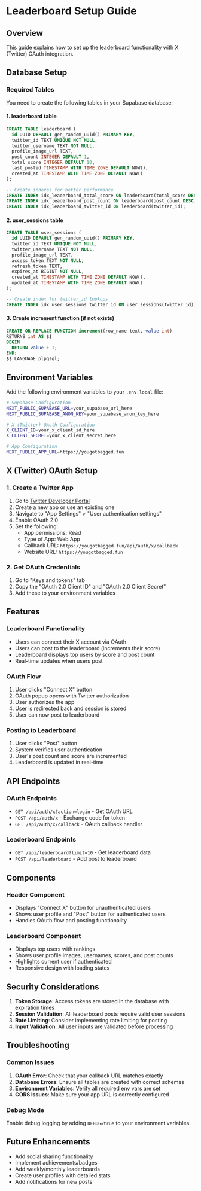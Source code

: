 # Leaderboard Setup Guide

## Overview
This guide explains how to set up the leaderboard functionality with X (Twitter) OAuth integration.

## Database Setup

### Required Tables

You need to create the following tables in your Supabase database:

#### 1. leaderboard table
```sql
CREATE TABLE leaderboard (
  id UUID DEFAULT gen_random_uuid() PRIMARY KEY,
  twitter_id TEXT UNIQUE NOT NULL,
  twitter_username TEXT NOT NULL,
  profile_image_url TEXT,
  post_count INTEGER DEFAULT 1,
  total_score INTEGER DEFAULT 10,
  last_posted TIMESTAMP WITH TIME ZONE DEFAULT NOW(),
  created_at TIMESTAMP WITH TIME ZONE DEFAULT NOW()
);

-- Create indexes for better performance
CREATE INDEX idx_leaderboard_total_score ON leaderboard(total_score DESC);
CREATE INDEX idx_leaderboard_post_count ON leaderboard(post_count DESC);
CREATE INDEX idx_leaderboard_twitter_id ON leaderboard(twitter_id);
```

#### 2. user_sessions table
```sql
CREATE TABLE user_sessions (
  id UUID DEFAULT gen_random_uuid() PRIMARY KEY,
  twitter_id TEXT UNIQUE NOT NULL,
  twitter_username TEXT NOT NULL,
  profile_image_url TEXT,
  access_token TEXT NOT NULL,
  refresh_token TEXT,
  expires_at BIGINT NOT NULL,
  created_at TIMESTAMP WITH TIME ZONE DEFAULT NOW(),
  updated_at TIMESTAMP WITH TIME ZONE DEFAULT NOW()
);

-- Create index for twitter_id lookups
CREATE INDEX idx_user_sessions_twitter_id ON user_sessions(twitter_id);
```

#### 3. Create increment function (if not exists)
```sql
CREATE OR REPLACE FUNCTION increment(row_name text, value int)
RETURNS int AS $$
BEGIN
  RETURN value + 1;
END;
$$ LANGUAGE plpgsql;
```

## Environment Variables

Add the following environment variables to your `.env.local` file:

```bash
# Supabase Configuration
NEXT_PUBLIC_SUPABASE_URL=your_supabase_url_here
NEXT_PUBLIC_SUPABASE_ANON_KEY=your_supabase_anon_key_here

# X (Twitter) OAuth Configuration
X_CLIENT_ID=your_x_client_id_here
X_CLIENT_SECRET=your_x_client_secret_here

# App Configuration
NEXT_PUBLIC_APP_URL=https://yougotbagged.fun
```

## X (Twitter) OAuth Setup

### 1. Create a Twitter App
1. Go to [Twitter Developer Portal](https://developer.twitter.com/)
2. Create a new app or use an existing one
3. Navigate to "App Settings" > "User authentication settings"
4. Enable OAuth 2.0
5. Set the following:
   - App permissions: Read
   - Type of App: Web App
   - Callback URL: `https://yougotbagged.fun/api/auth/x/callback`
   - Website URL: `https://yougotbagged.fun`

### 2. Get OAuth Credentials
1. Go to "Keys and tokens" tab
2. Copy the "OAuth 2.0 Client ID" and "OAuth 2.0 Client Secret"
3. Add these to your environment variables

## Features

### Leaderboard Functionality
- Users can connect their X account via OAuth
- Users can post to the leaderboard (increments their score)
- Leaderboard displays top users by score and post count
- Real-time updates when users post

### OAuth Flow
1. User clicks "Connect X" button
2. OAuth popup opens with Twitter authorization
3. User authorizes the app
4. User is redirected back and session is stored
5. User can now post to leaderboard

### Posting to Leaderboard
1. User clicks "Post" button
2. System verifies user authentication
3. User's post count and score are incremented
4. Leaderboard is updated in real-time

## API Endpoints

### OAuth Endpoints
- `GET /api/auth/x?action=login` - Get OAuth URL
- `POST /api/auth/x` - Exchange code for token
- `GET /api/auth/x/callback` - OAuth callback handler

### Leaderboard Endpoints
- `GET /api/leaderboard?limit=10` - Get leaderboard data
- `POST /api/leaderboard` - Add post to leaderboard

## Components

### Header Component
- Displays "Connect X" button for unauthenticated users
- Shows user profile and "Post" button for authenticated users
- Handles OAuth flow and posting functionality

### Leaderboard Component
- Displays top users with rankings
- Shows user profile images, usernames, scores, and post counts
- Highlights current user if authenticated
- Responsive design with loading states

## Security Considerations

1. **Token Storage**: Access tokens are stored in the database with expiration times
2. **Session Validation**: All leaderboard posts require valid user sessions
3. **Rate Limiting**: Consider implementing rate limiting for posting
4. **Input Validation**: All user inputs are validated before processing

## Troubleshooting

### Common Issues

1. **OAuth Error**: Check that your callback URL matches exactly
2. **Database Errors**: Ensure all tables are created with correct schemas
3. **Environment Variables**: Verify all required env vars are set
4. **CORS Issues**: Make sure your app URL is correctly configured

### Debug Mode
Enable debug logging by adding `DEBUG=true` to your environment variables.

## Future Enhancements

- Add social sharing functionality
- Implement achievements/badges
- Add weekly/monthly leaderboards
- Create user profiles with detailed stats
- Add notifications for new posts 